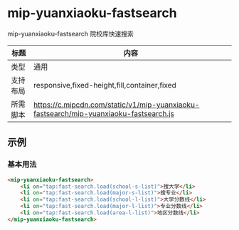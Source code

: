 # mip-yuanxiaoku-fastsearch

mip-yuanxiaoku-fastsearch 院校库快速搜索

标题|内容
----|----
类型|通用
支持布局|responsive,fixed-height,fill,container,fixed
所需脚本|https://c.mipcdn.com/static/v1/mip-yuanxiaoku-fastsearch/mip-yuanxiaoku-fastsearch.js

## 示例

### 基本用法
```html
<mip-yuanxiaoku-fastsearch>
    <li on="tap:fast-search.load(school-s-list)">搜大学</li>
    <li on="tap:fast-search.load(major-s-list)">搜专业</li>
    <li on="tap:fast-search.load(school-l-list)">大学分数线</li>
    <li on="tap:fast-search.load(major-l-list)">专业分数线</li>
    <li on="tap:fast-search.load(area-l-list)">地区分数线</li>
</mip-yuanxiaoku-fastsearch>
```


